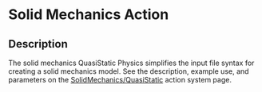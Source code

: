 # Solid Mechanics Action

## Description

The solid mechanics QuasiStatic Physics simplifies the input file syntax for creating a solid mechanics model. See the description, example use, and parameters on the [SolidMechanics/QuasiStatic](/Physics/SolidMechanics/QuasiStatic/index.md) action system page.
